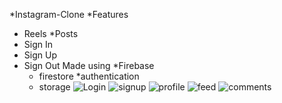 *Instagram-Clone
*Features
   * Reels
    *Posts
   * Sign In
   * Sign Up
   * Sign Out
Made using 
   *Firebase
       * firestore
        *authentication
       * storage
![Login](https://github.com/rohan9521/InstagramReelsClone/assets/43091846/769df0f2-d1c5-4884-916e-86d2145bec57)
![signup](https://github.com/rohan9521/InstagramReelsClone/assets/43091846/893d956f-e348-436d-a5a8-33ac8c608d4f)
  ![profile](https://github.com/rohan9521/InstagramReelsClone/assets/43091846/d54ed477-85fc-41aa-b90c-bc9f967dc6ed)
![feed](https://github.com/rohan9521/InstagramReelsClone/assets/43091846/83510b3a-0146-4f47-8168-2e2b217af9e9)
![comments](https://github.com/rohan9521/InstagramReelsClone/assets/43091846/87df3bd9-9376-43d5-b600-6cf7007c5590)


